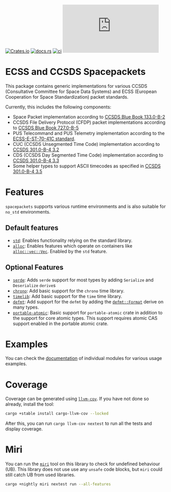 [![Crates.io](https://img.shields.io/crates/v/spacepackets)](https://crates.io/crates/spacepackets)
[![docs.rs](https://img.shields.io/docsrs/spacepackets)](https://docs.rs/spacepackets)
[![ci](https://github.com/us-irs/spacepackets-rs/actions/workflows/ci.yml/badge.svg?branch=main)](https://github.com/us-irs/spacepackets-rs/actions/workflows/ci.yml)
[![matrix chat](https://img.shields.io/matrix/sat-rs%3Amatrix.org)](https://matrix.to/#/#sat-rs:matrix.org)

ECSS and CCSDS Spacepackets
======

This package contains generic implementations for various CCSDS
(Consultative Committee for Space Data Systems) and ECSS
(European Cooperation for Space Standardization) packet standards.

Currently, this includes the following components:

- Space Packet implementation according to
  [CCSDS Blue Book 133.0-B-2](https://public.ccsds.org/Pubs/133x0b2e1.pdf)
- CCSDS File Delivery Protocol (CFDP) packet implementations according to
  [CCSDS Blue Book 727.0-B-5](https://public.ccsds.org/Pubs/727x0b5.pdf)
- PUS Telecommand and PUS Telemetry implementation according to the
  [ECSS-E-ST-70-41C standard](https://ecss.nl/standard/ecss-e-st-70-41c-space-engineering-telemetry-and-telecommand-packet-utilization-15-april-2016/).
- CUC (CCSDS Unsegmented Time Code) implementation according to
  [CCSDS 301.0-B-4 3.2](https://public.ccsds.org/Pubs/301x0b4e1.pdf)
- CDS (CCSDS Day Segmented Time Code) implementation according to
  [CCSDS 301.0-B-4 3.3](https://public.ccsds.org/Pubs/301x0b4e1.pdf)
- Some helper types to support ASCII timecodes as specified in
  [CCSDS 301.0-B-4 3.5](https://public.ccsds.org/Pubs/301x0b4e1.pdf)

# Features

`spacepackets` supports various runtime environments and is also suitable for `no_std` environments.

## Default features

 - [`std`](https://doc.rust-lang.org/std/): Enables functionality relying on the standard library.
 - [`alloc`](https://doc.rust-lang.org/alloc/): Enables features which operate on containers
   like [`alloc::vec::Vec`](https://doc.rust-lang.org/beta/alloc/vec/struct.Vec.html).
   Enabled by the `std` feature.

## Optional Features

 - [`serde`](https://serde.rs/): Adds `serde` support for most types by adding `Serialize` and `Deserialize` `derive`s
 - [`chrono`](https://crates.io/crates/chrono): Add basic support for the `chrono` time library.
 - [`timelib`](https://crates.io/crates/time): Add basic support for the `time` time library.
 - [`defmt`](https://defmt.ferrous-systems.com/): Add support for the `defmt` by adding the
   [`defmt::Format`](https://defmt.ferrous-systems.com/format) derive on many types.
 - [`portable-atomic`](https://github.com/taiki-e/portable-atomic): Basic support for `portable-atomic`
   crate in addition to the support for core atomic types. This support requires atomic CAS support
   enabled in the portable atomic crate.

# Examples

You can check the [documentation](https://docs.rs/spacepackets) of individual modules for various
usage examples.

# Coverage

Coverage can be generated using [`llvm-cov`](https://github.com/taiki-e/cargo-llvm-cov). If you have not done so
already, install the tool:

```sh
cargo +stable install cargo-llvm-cov --locked
```

After this, you can run `cargo llvm-cov nextest` to run all the tests and display coverage.

# Miri

You can run the [`miri`](https://github.com/rust-lang/miri) tool on this library to check for
undefined behaviour (UB). This library does not use use any `unsafe` code blocks, but `miri` could
still catch UB from used libraries.

```sh
cargo +nightly miri nextest run --all-features
```
